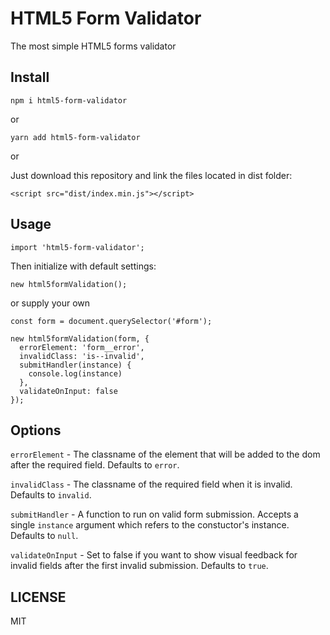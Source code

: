 # HTML5 Form Validator

The most simple HTML5 forms validator

## Install

```
npm i html5-form-validator
```

or

```
yarn add html5-form-validator
```

or

Just download this repository and link the files located in dist folder:

```
<script src="dist/index.min.js"></script>
```

## Usage

```
import 'html5-form-validator';
```

Then initialize with default settings:

```
new html5formValidation();
```

or supply your own

```
const form = document.querySelector('#form');

new html5formValidation(form, {
  errorElement: 'form__error',
  invalidClass: 'is--invalid',
  submitHandler(instance) {
    console.log(instance)
  },
  validateOnInput: false
});
```

## Options

`errorElement` - The classname of the element that will be added to the dom after the required field. Defaults to `error`.

`invalidClass` - The classname of the required field when it is invalid. Defaults to `invalid`.

`submitHandler` - A function to run on valid form submission. Accepts a single `instance` argument which refers to the constuctor's instance. Defaults to `null`.

`validateOnInput` - Set to false if you want to show visual feedback for invalid fields after the first invalid submission. Defaults to `true`.

## LICENSE

MIT
